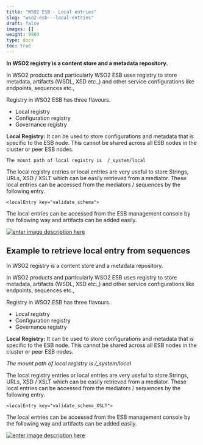 ```yaml
---
title: "WSO2 ESB - Local entries"
slug: "wso2-esb---local-entries"
draft: false
images: []
weight: 9980
type: docs
toc: true
---
```


**In WSO2 registry is a content store and a metadata repository.** 

In WSO2 products and particularly WSO2 ESB uses registry to store metadata, artifacts (WSDL, XSD etc.,) and other service configurations like endpoints, sequences etc.,

Registry in WSO2 ESB has three flavours. 
 - Local registry
 - Configuration registry
 - Governance registry

**Local Registry:** 
    It can be used to store configurations and metadata that is specific to the ESB node. This cannot be shared across all ESB nodes in the cluster or peer ESB nodes. 
    
    The mount path of local registry is  /_system/local

The local registry entries or local entries are very useful to store Strings, URLs, XSD / XSLT which can be easily retrieved from a mediator. 
These local entries can be accessed from the mediators / sequences by the following entry. 

    <localEntry key="validate_schema">

The local entries can be accessed from the ESB management console by the following way and artifacts can be added easily. 

[![enter image description here][1]][1]


  [1]: https://i.stack.imgur.com/pya06.jpg



## Example to retrieve local entry from sequences
In WSO2 registry is a content store and a metadata repository. 

In WSO2 products and particularly WSO2 ESB uses registry to store metadata, artifacts (WSDL, XSD etc.,) and other service configurations like endpoints, sequences etc.,

Registry in WSO2 ESB has three flavours. 

 - Local registry 
 - Configuration registry 
 - Governance registry

**Local Registry:** 
    It can be used to store configurations and metadata that is specific to the ESB node. This cannot be shared across all ESB nodes in the cluster or peer ESB nodes. 
    
*The mount path of local registry is  /_system/local*

The local registry entries or local entries are very useful to store Strings, URLs, XSD / XSLT which can be easily retrieved from a mediator. 
These local entries can be accessed from the mediators / sequences by the following entry. 

    <localEntry key="validate_schema_XSLT">

The local entries can be accessed from the ESB management console by the following way and artifacts can be added easily. 

[![enter image description here][1]][1]


  [1]: https://i.stack.imgur.com/6SgyO.jpg

